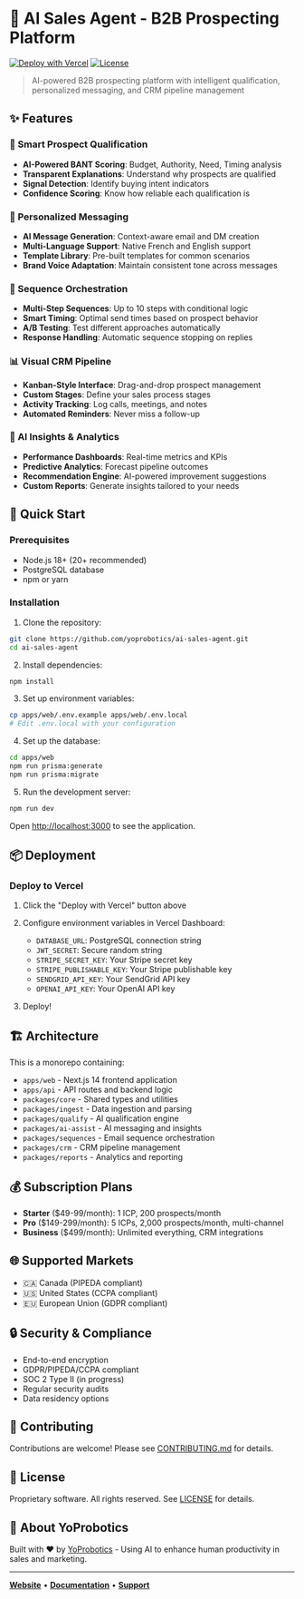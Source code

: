 # 🚀 AI Sales Agent - B2B Prospecting Platform

[![Deploy with Vercel](https://vercel.com/button)](https://vercel.com/new/clone?repository-url=https%3A%2F%2Fgithub.com%2Fyoprobotics%2Fai-sales-agent)
[![License](https://img.shields.io/badge/license-Proprietary-blue.svg)](LICENSE)

> AI-powered B2B prospecting platform with intelligent qualification, personalized messaging, and CRM pipeline management

## ✨ Features

### 🎯 Smart Prospect Qualification
- **AI-Powered BANT Scoring**: Budget, Authority, Need, Timing analysis
- **Transparent Explanations**: Understand why prospects are qualified
- **Signal Detection**: Identify buying intent indicators
- **Confidence Scoring**: Know how reliable each qualification is

### 💬 Personalized Messaging
- **AI Message Generation**: Context-aware email and DM creation
- **Multi-Language Support**: Native French and English support
- **Template Library**: Pre-built templates for common scenarios
- **Brand Voice Adaptation**: Maintain consistent tone across messages

### 📧 Sequence Orchestration
- **Multi-Step Sequences**: Up to 10 steps with conditional logic
- **Smart Timing**: Optimal send times based on prospect behavior
- **A/B Testing**: Test different approaches automatically
- **Response Handling**: Automatic sequence stopping on replies

### 📊 Visual CRM Pipeline
- **Kanban-Style Interface**: Drag-and-drop prospect management
- **Custom Stages**: Define your sales process stages
- **Activity Tracking**: Log calls, meetings, and notes
- **Automated Reminders**: Never miss a follow-up

### 🤖 AI Insights & Analytics
- **Performance Dashboards**: Real-time metrics and KPIs
- **Predictive Analytics**: Forecast pipeline outcomes
- **Recommendation Engine**: AI-powered improvement suggestions
- **Custom Reports**: Generate insights tailored to your needs

## 🚀 Quick Start

### Prerequisites

- Node.js 18+ (20+ recommended)
- PostgreSQL database
- npm or yarn

### Installation

1. Clone the repository:
```bash
git clone https://github.com/yoprobotics/ai-sales-agent.git
cd ai-sales-agent
```

2. Install dependencies:
```bash
npm install
```

3. Set up environment variables:
```bash
cp apps/web/.env.example apps/web/.env.local
# Edit .env.local with your configuration
```

4. Set up the database:
```bash
cd apps/web
npm run prisma:generate
npm run prisma:migrate
```

5. Run the development server:
```bash
npm run dev
```

Open [http://localhost:3000](http://localhost:3000) to see the application.

## 📦 Deployment

### Deploy to Vercel

1. Click the "Deploy with Vercel" button above
2. Configure environment variables in Vercel Dashboard:
   - `DATABASE_URL`: PostgreSQL connection string
   - `JWT_SECRET`: Secure random string
   - `STRIPE_SECRET_KEY`: Your Stripe secret key
   - `STRIPE_PUBLISHABLE_KEY`: Your Stripe publishable key
   - `SENDGRID_API_KEY`: Your SendGrid API key
   - `OPENAI_API_KEY`: Your OpenAI API key

3. Deploy!

## 🏗 Architecture

This is a monorepo containing:

- `apps/web` - Next.js 14 frontend application
- `apps/api` - API routes and backend logic
- `packages/core` - Shared types and utilities
- `packages/ingest` - Data ingestion and parsing
- `packages/qualify` - AI qualification engine
- `packages/ai-assist` - AI messaging and insights
- `packages/sequences` - Email sequence orchestration
- `packages/crm` - CRM pipeline management
- `packages/reports` - Analytics and reporting

## 💰 Subscription Plans

- **Starter** ($49-99/month): 1 ICP, 200 prospects/month
- **Pro** ($149-299/month): 5 ICPs, 2,000 prospects/month, multi-channel
- **Business** ($499/month): Unlimited everything, CRM integrations

## 🌐 Supported Markets

- 🇨🇦 Canada (PIPEDA compliant)
- 🇺🇸 United States (CCPA compliant)
- 🇪🇺 European Union (GDPR compliant)

## 🔒 Security & Compliance

- End-to-end encryption
- GDPR/PIPEDA/CCPA compliant
- SOC 2 Type II (in progress)
- Regular security audits
- Data residency options

## 🤝 Contributing

Contributions are welcome! Please see [CONTRIBUTING.md](CONTRIBUTING.md) for details.

## 📝 License

Proprietary software. All rights reserved. See [LICENSE](LICENSE) for details.

## 💼 About YoProbotics

Built with ❤️ by [YoProbotics](https://yoprobotics.com) - Using AI to enhance human productivity in sales and marketing.

---

**[Website](https://aisalesagent.com)** • 
**[Documentation](https://docs.aisalesagent.com)** • 
**[Support](mailto:support@aisalesagent.com)**
